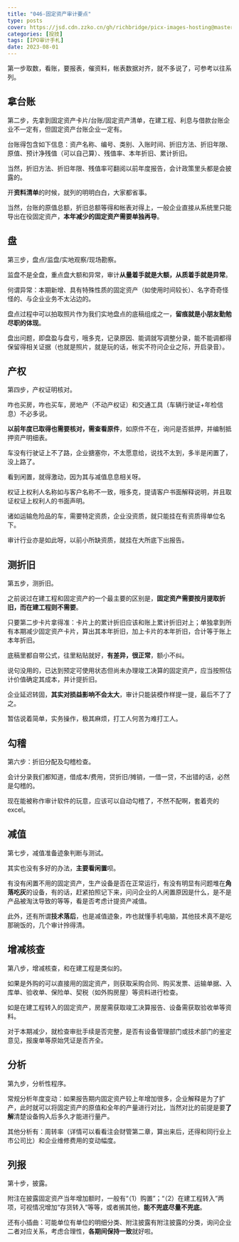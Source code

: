 ```yaml
---
title: "046-固定资产审计要点"
type: posts
cover: https://jsd.cdn.zzko.cn/gh/richbridge/picx-images-hosting@master/thumbnail/CPA-审计.jpg
categories: [投技]
tags: [IPO审计手札]
date: 2023-08-01
---
```

第一步取数，看账，要报表，催资料，帐表数据对齐，就不多说了，可参考以往系列。

## 拿台账

第二步，先拿到固定资产卡片/台账/固定资产清单，在建工程、利息与借款台账企业不一定有，但固定资产台账企业一定有。

台账得包含如下信息：资产名称、编号、类别、入账时间、折旧方法、折旧年限、原值、预计净残值（可以自己算）、残值率、本年折旧、累计折旧。

当然，折旧方法、折旧年限、残值率可翻阅以前年度报告，会计政策里头都是会披露的。

开**资料清单**的时候，就列的明明白白，大家都省事。

当然，台账的原值总额，折旧总额等得和帐表对得上，一般企业直接从系统里只能导出在役固定资产，**本年减少的固定资产需要单独再导**。

## 盘

第三步，盘点/监盘/实地观察/现场勘察。

监盘不是全盘，重点盘大额和异常，审计**从量着手就是大额，从质着手就是异常**。

何谓异常：本期新增、具有特殊性质的固定资产（如使用时间较长）、名字奇奇怪怪的、与企业业务不太沾边的。

盘点过程中可以拍取照片作为我们实地盘点的底稿组成之一，**留痕就是小朋友勤勉尽职的体现**。

盘出问题，即盘盈与盘亏，哦多克，记录原因、能调就写调整分录，能不能调都得保留得相关证据（也就是照片，就是玩的话，帐实不符问企业之际，开启录音）。

## 产权

第四步，产权证明核对。

咋也买房，咋也买车，房地产（不动产权证）和交通工具（车辆行驶证+年检信息）不必多说。

**以前年度已取得也需要核对，需查看原件**，如原件不在，询问是否抵押，并编制抵押资产明细表。

车没有行驶证上不了路，企业搪塞你，不太愿意给，说找不太到，多半是闲置了，没上路了。

看到闲置，就得激动，因为其与减值息息相关呀。

权证上权利人名称如与客户名称不一致，哦多克，提请客户书面解释说明，并且取证权证上权利人的书面声明。

诸如运输危险品的车，需要特定资质，企业没资质，就只能挂在有资质得单位名下。

审计行业亦是如此呀，以前小所缺资质，就挂在大所底下出报告。

## 测折旧

第五步，测折旧。

之前说过在建工程和固定资产的一个最主要的区别是，**固定资产需要按月提取折旧，而在建工程则不需要**。

只要第二步卡片拿得准：卡片上的累计折旧应该和账上累计折旧对上；单独拿到所有本期减少固定资产卡片，算出其本年折旧，加上卡片的本年折旧，合计等于账上本年折旧。

底稿里都自带公式，往里粘贴就好，**有差异，很正常**，额小不纠。

说句没用的，已达到预定可使用状态但尚未办理竣工决算的固定资产，应当按照估计价值确定其成本，并计提折旧。

企业延迟转固，**其实对损益影响不会太大**，审计只能装模作样提一提，最后不了了之。

暂估说着简单，实务操作，极其麻烦，打工人何苦为难打工人。

## 勾稽

第六步：折旧分配及勾稽检查。

会计分录我们都知道，借成本/费用，贷折旧/摊销，一借一贷，不出错的话，必然是勾稽的。

现在能被称作审计软件的玩意，应该可以自动勾稽了，不然不配啊，套着壳的 excel。

## 减值

第七步，减值准备迹象判断与测试。

其实也没有多好的办法，**主要看闲置**呗。

有没有闲置不用的固定资产，生产设备是否在正常运行，有没有明显有问题堆在**角落吃灰**的设备，有的话，赶紧拍照记下来，问问企业的人闲置原因是什么，是不是产品被淘汰导致的等等，看是否考虑计提资产减值。

此外，还有所谓**技术落后**，也是减值迹象，咋也就懂手机电脑，其他技术真不是吃那碗饭的，几个审计拎得清。

## 增减核查

第八步，增减核查，和在建工程是类似的。

如果是外购的可以直接用的固定资产，则获取采购合同、购买发票、运输单据、入库单、验收单、保险单、契税（如外购房屋）等资料进行检查。

如是在建工程转入的固定资产，房屋需获取竣工决算报告、设备需获取验收单等资料。

对于本期减少，就检查审批手续是否完整，是否有设备管理部门或技术部门的鉴定意见，报废单等原始凭证是否齐全。

## 分析

第九步，分析性程序。

常规分析年度变动：如果报告期内固定资产较上年增加很多，企业解释是为了扩产，此时就可以将固定资产的原值和全年的产量进行对比，当然对比的前提是要**了解**清楚设备购入后多久才能进行量产。

其他分析有：周转率（详情可以看看注会财管第二章，算出来后，还得和同行业上市公司比）和企业维修费用的变动幅度。

## 列报

第十步，披露。

附注在披露固定资产当年增加额时，一般有“（1）购置”；“（2）在建工程转入”两项，可视情况增加“存货转入”等等，或者搁其他，**能不兜底尽量不兜底**。

还有小插曲：可能单位有单位的明细分类、附注披露有附注披露的分类，询问企业二者对应关系，考虑合理性，**各期间保持一致**就好啦。